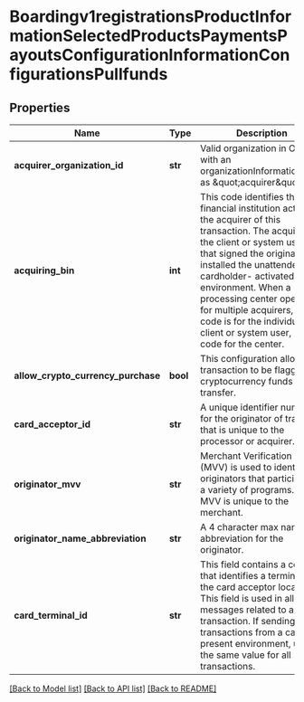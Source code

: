 # Boardingv1registrationsProductInformationSelectedProductsPaymentsPayoutsConfigurationInformationConfigurationsPullfunds

## Properties
Name | Type | Description | Notes
------------ | ------------- | ------------- | -------------
**acquirer_organization_id** | **str** | Valid organization in OMS with an organizationInformation.type as \&quot;acquirer\&quot;. | [optional] 
**acquiring_bin** | **int** | This code identifies the financial institution acting as the acquirer of this transaction. The acquirer is the client or system user that signed the originator or installed the unattended cardholder- activated environment. When a processing center operates for multiple acquirers, this code is for the individual client or system user, not a code for the center. | 
**allow_crypto_currency_purchase** | **bool** | This configuration allows a transaction to be flagged for cryptocurrency funds transfer. | [optional] 
**card_acceptor_id** | **str** | A unique identifier number for the originator of transfers that is unique to the processor or acquirer. | 
**originator_mvv** | **str** | Merchant Verification Value (MVV) is used to identify originators that participate in a variety of programs. The MVV is unique to the merchant. | [optional] 
**originator_name_abbreviation** | **str** | A 4 character max name abbreviation for the originator. | [optional] 
**card_terminal_id** | **str** | This field contains a code that identifies a terminal at the card acceptor location. This field is used in all messages related to a transaction. If sending transactions from a card not present environment, use the same value for all transactions. | 

[[Back to Model list]](../README.md#documentation-for-models) [[Back to API list]](../README.md#documentation-for-api-endpoints) [[Back to README]](../README.md)


